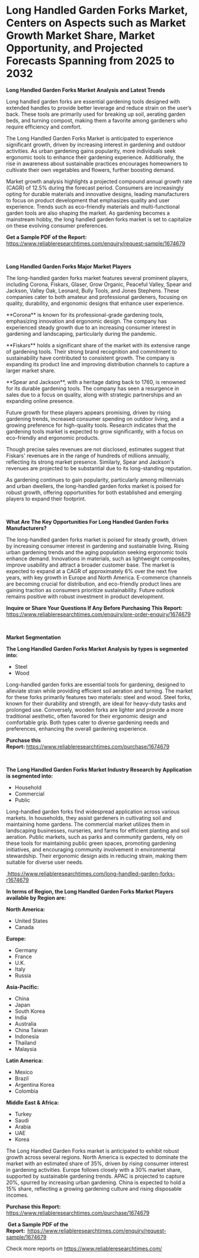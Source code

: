 <p><h1>Long Handled Garden Forks Market, Centers on Aspects such as Market Growth Market Share, Market Opportunity, and Projected Forecasts Spanning from 2025 to 2032</h1></p><p><strong>Long Handled Garden Forks Market Analysis and Latest Trends</strong></p>
<p><p>Long handled garden forks are essential gardening tools designed with extended handles to provide better leverage and reduce strain on the user’s back. These tools are primarily used for breaking up soil, aerating garden beds, and turning compost, making them a favorite among gardeners who require efficiency and comfort.</p><p>The Long Handled Garden Forks Market is anticipated to experience significant growth, driven by increasing interest in gardening and outdoor activities. As urban gardening gains popularity, more individuals seek ergonomic tools to enhance their gardening experience. Additionally, the rise in awareness about sustainable practices encourages homeowners to cultivate their own vegetables and flowers, further boosting demand.</p><p>Market growth analysis highlights a projected compound annual growth rate (CAGR) of 12.5% during the forecast period. Consumers are increasingly opting for durable materials and innovative designs, leading manufacturers to focus on product development that emphasizes quality and user experience. Trends such as eco-friendly materials and multi-functional garden tools are also shaping the market. As gardening becomes a mainstream hobby, the long handled garden forks market is set to capitalize on these evolving consumer preferences.</p></p>
<p><strong>Get a Sample PDF of the Report:&nbsp;</strong> <a href="https://www.reliableresearchtimes.com/enquiry/request-sample/1674679?utm_campaign=2669&utm_medium=2&utm_source=Github&utm_content=ia&utm_term=25032025&utm_id=long-handled-garden-forks">https://www.reliableresearchtimes.com/enquiry/request-sample/1674679</a></p>
<p>&nbsp;</p>
<p><strong>Long Handled Garden Forks Major Market Players</strong></p>
<p><p>The long-handled garden forks market features several prominent players, including Corona, Fiskars, Glaser, Grow Organic, Peaceful Valley, Spear and Jackson, Valley Oak, Leonard, Bully Tools, and Jones Stephens. These companies cater to both amateur and professional gardeners, focusing on quality, durability, and ergonomic designs that enhance user experience.</p><p>**Corona** is known for its professional-grade gardening tools, emphasizing innovation and ergonomic design. The company has experienced steady growth due to an increasing consumer interest in gardening and landscaping, particularly during the pandemic. </p><p>**Fiskars** holds a significant share of the market with its extensive range of gardening tools. Their strong brand recognition and commitment to sustainability have contributed to consistent growth. The company is expanding its product line and improving distribution channels to capture a larger market share.</p><p>**Spear and Jackson**, with a heritage dating back to 1760, is renowned for its durable gardening tools. The company has seen a resurgence in sales due to a focus on quality, along with strategic partnerships and an expanding online presence.</p><p>Future growth for these players appears promising, driven by rising gardening trends, increased consumer spending on outdoor living, and a growing preference for high-quality tools. Research indicates that the gardening tools market is expected to grow significantly, with a focus on eco-friendly and ergonomic products.</p><p>Though precise sales revenues are not disclosed, estimates suggest that Fiskars' revenues are in the range of hundreds of millions annually, reflecting its strong market presence. Similarly, Spear and Jackson's revenues are projected to be substantial due to its long-standing reputation.</p><p>As gardening continues to gain popularity, particularly among millennials and urban dwellers, the long-handled garden forks market is poised for robust growth, offering opportunities for both established and emerging players to expand their footprint.</p></p>
<p>&nbsp;</p>
<p><strong>What Are The Key Opportunities For Long Handled Garden Forks Manufacturers?</strong></p>
<p><p>The long-handled garden forks market is poised for steady growth, driven by increasing consumer interest in gardening and sustainable living. Rising urban gardening trends and the aging population seeking ergonomic tools enhance demand. Innovations in materials, such as lightweight composites, improve usability and attract a broader customer base. The market is expected to expand at a CAGR of approximately 6% over the next five years, with key growth in Europe and North America. E-commerce channels are becoming crucial for distribution, and eco-friendly product lines are gaining traction as consumers prioritize sustainability. Future outlook remains positive with robust investment in product development.</p></p>
<p><strong>Inquire or Share Your Questions If Any Before Purchasing This Report:</strong> <a href="https://www.reliableresearchtimes.com/enquiry/pre-order-enquiry/1674679?utm_campaign=2669&utm_medium=2&utm_source=Github&utm_content=ia&utm_term=25032025&utm_id=long-handled-garden-forks">https://www.reliableresearchtimes.com/enquiry/pre-order-enquiry/1674679</a></p>
<p>&nbsp;</p>
<p><strong>Market Segmentation</strong></p>
<p><strong>The Long Handled Garden Forks Market Analysis by types is segmented into:</strong></p>
<p><ul><li>Steel</li><li>Wood</li></ul></p>
<p><p>Long-handled garden forks are essential tools for gardening, designed to alleviate strain while providing efficient soil aeration and turning. The market for these forks primarily features two materials: steel and wood. Steel forks, known for their durability and strength, are ideal for heavy-duty tasks and prolonged use. Conversely, wooden forks are lighter and provide a more traditional aesthetic, often favored for their ergonomic design and comfortable grip. Both types cater to diverse gardening needs and preferences, enhancing the overall gardening experience.</p></p>
<p><strong>Purchase this Report:&nbsp;</strong><a href="https://www.reliableresearchtimes.com/purchase/1674679?utm_campaign=2669&utm_medium=2&utm_source=Github&utm_content=ia&utm_term=25032025&utm_id=long-handled-garden-forks">https://www.reliableresearchtimes.com/purchase/1674679</a></p>
<p>&nbsp;</p>
<p><strong>The Long Handled Garden Forks Market Industry Research by Application is segmented into:</strong></p>
<p><ul><li>Household</li><li>Commercial</li><li>Public</li></ul></p>
<p><p>Long-handled garden forks find widespread application across various markets. In households, they assist gardeners in cultivating soil and maintaining home gardens. The commercial market utilizes them in landscaping businesses, nurseries, and farms for efficient planting and soil aeration. Public markets, such as parks and community gardens, rely on these tools for maintaining public green spaces, promoting gardening initiatives, and encouraging community involvement in environmental stewardship. Their ergonomic design aids in reducing strain, making them suitable for diverse user needs.</p></p>
<p><a href="https://www.reliableresearchtimes.com/long-handled-garden-forks-r1674679?utm_campaign=2669&utm_medium=2&utm_source=Github&utm_content=ia&utm_term=25032025&utm_id=long-handled-garden-forks">&nbsp;https://www.reliableresearchtimes.com/long-handled-garden-forks-r1674679</a></p>
<p><strong>In terms of Region, the Long Handled Garden Forks Market Players available by Region are:</strong></p>
<p>
    <p> <strong> North America: </strong>
        <ul>
            <li>United States</li>
            <li>Canada</li>
        </ul>
        </p> 
    <p> <strong> Europe: </strong>
        <ul>
            <li>Germany</li>
            <li>France</li>
            <li>U.K.</li>
            <li>Italy</li>
            <li>Russia</li>
        </ul>
        </p> 
    <p> <strong> Asia-Pacific: </strong>
        <ul>
            <li>China</li>
            <li>Japan</li>
            <li>South Korea</li>
            <li>India</li>
            <li>Australia</li>
            <li>China Taiwan</li>
            <li>Indonesia</li>
            <li>Thailand</li>
            <li>Malaysia</li>
        </ul>
        </p> 
    <p> <strong> Latin America: </strong>
        <ul>
            <li>Mexico</li>
            <li>Brazil</li>
            <li>Argentina Korea</li>
            <li>Colombia</li>
        </ul>
        </p> 
    <p> <strong> Middle East & Africa: </strong>
        <ul>
            <li>Turkey</li>
            <li>Saudi</li>
            <li>Arabia</li>
            <li>UAE</li>
            <li>Korea</li>
        </ul>
    </p>
    </p>
<p><p>The Long Handled Garden Forks market is anticipated to exhibit robust growth across several regions. North America is expected to dominate the market with an estimated share of 35%, driven by rising consumer interest in gardening activities. Europe follows closely with a 30% market share, supported by sustainable gardening trends. APAC is projected to capture 20%, spurred by increasing urban gardening. China is expected to hold a 15% share, reflecting a growing gardening culture and rising disposable incomes.</p></p>
<p><strong>Purchase this Report: </strong><a href="https://www.reliableresearchtimes.com/purchase/1674679?utm_campaign=2669&utm_medium=2&utm_source=Github&utm_content=ia&utm_term=25032025&utm_id=long-handled-garden-forks">https://www.reliableresearchtimes.com/purchase/1674679</a></p>
<p>&nbsp;<strong>Get a Sample PDF of the Report:&nbsp;&nbsp;</strong><a href="https://www.reliableresearchtimes.com/enquiry/request-sample/1674679?utm_campaign=2669&utm_medium=2&utm_source=Github&utm_content=ia&utm_term=25032025&utm_id=long-handled-garden-forks">https://www.reliableresearchtimes.com/enquiry/request-sample/1674679</a></p>
<p><strong></strong></p>
<p>Check more reports on <a href="https://www.reliableresearchtimes.com/?utm_campaign=2669&utm_medium=2&utm_source=Github&utm_content=ia&utm_term=25032025&utm_id=long-handled-garden-forks">https://www.reliableresearchtimes.com/</a></p>